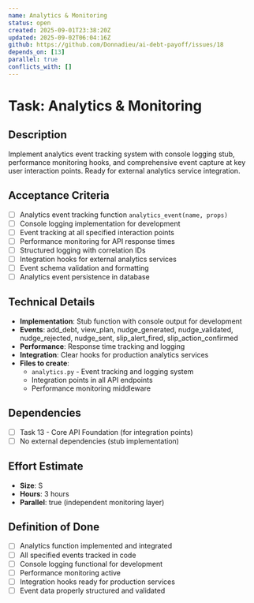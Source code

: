 ```yaml
---
name: Analytics & Monitoring
status: open
created: 2025-09-01T23:38:20Z
updated: 2025-09-02T06:04:16Z
github: https://github.com/Donnadieu/ai-debt-payoff/issues/18
depends_on: [13]
parallel: true
conflicts_with: []
---
```


# Task: Analytics & Monitoring

## Description

Implement analytics event tracking system with console logging stub, performance monitoring hooks, and comprehensive event capture at key user interaction points. Ready for external analytics service integration.

## Acceptance Criteria

- [ ] Analytics event tracking function `analytics_event(name, props)`
- [ ] Console logging implementation for development
- [ ] Event tracking at all specified interaction points
- [ ] Performance monitoring for API response times
- [ ] Structured logging with correlation IDs
- [ ] Integration hooks for external analytics services
- [ ] Event schema validation and formatting
- [ ] Analytics event persistence in database

## Technical Details

- **Implementation**: Stub function with console output for development
- **Events**: add_debt, view_plan, nudge_generated, nudge_validated, nudge_rejected, nudge_sent, slip_alert_fired, slip_action_confirmed
- **Performance**: Response time tracking and logging
- **Integration**: Clear hooks for production analytics services
- **Files to create**:
  - `analytics.py` - Event tracking and logging system
  - Integration points in all API endpoints
  - Performance monitoring middleware

## Dependencies

- [ ] Task 13 - Core API Foundation (for integration points)
- [ ] No external dependencies (stub implementation)

## Effort Estimate

- **Size**: S
- **Hours**: 3 hours
- **Parallel**: true (independent monitoring layer)

## Definition of Done

- [ ] Analytics function implemented and integrated
- [ ] All specified events tracked in code
- [ ] Console logging functional for development
- [ ] Performance monitoring active
- [ ] Integration hooks ready for production services
- [ ] Event data properly structured and validated
